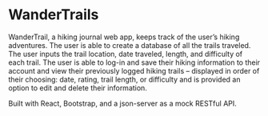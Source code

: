 # WanderTrails


WanderTrail, a hiking journal web app, keeps track of the user’s hiking adventures. The user is able to create a database of all the trails traveled. The user inputs the trail location, date traveled, length, and difficulty of each trail. The user is able to log-in and save their hiking information to their account and view their previously logged hiking trails – displayed in order of their choosing: date, rating, trail length, or difficulty and is provided an option to edit and delete their information.

Built with React, Bootstrap, and a json-server as a mock RESTful API.

